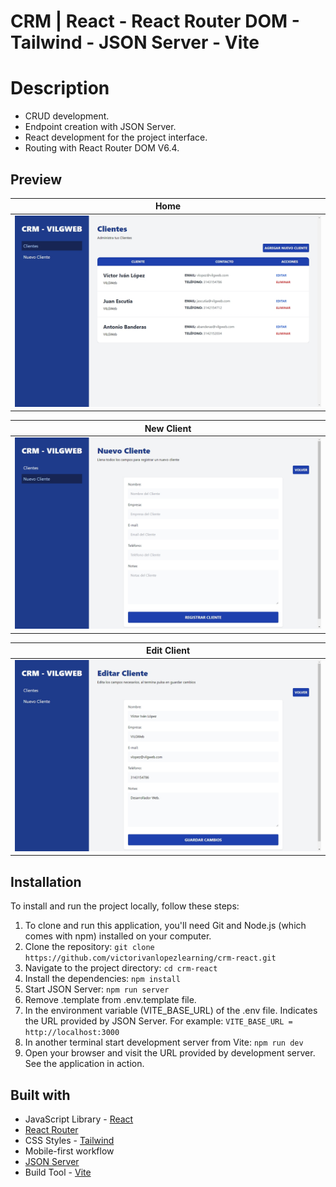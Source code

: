 # CRM | React - React Router DOM - Tailwind - JSON Server - Vite

# Description
* CRUD development.
* Endpoint creation with JSON Server.
* React development for the project interface.
* Routing with React Router DOM V6.4.

## Preview
| Home        |
| :-------------: |
| <img src='./design/home.jpeg' alt='Page home'>    |

| New Client        |
| :-------------: |
| <img src='./design/new-client.jpeg' alt='Page new client'>    |

| Edit Client        |
| :-------------: |
| <img src='./design/edit-client.jpeg' alt='Page edit client'>    |

## Installation

To install and run the project locally, follow these steps:

1. To clone and run this application, you'll need Git and Node.js (which comes with npm) installed on your computer.
2. Clone the repository: `git clone https://github.com/victorivanlopezlearning/crm-react.git`
3. Navigate to the project directory: `cd crm-react`
4. Install the dependencies: `npm install`
5. Start JSON Server: `npm run server`
6. Remove .template from .env.template file.
7. In the environment variable (VITE_BASE_URL) of the .env file. Indicates the URL provided by JSON Server. For example: `VITE_BASE_URL = http://localhost:3000`
8. In another terminal start development server from Vite: `npm run dev`
9. Open your browser and visit the URL provided by development server. See the application in action.

## Built with

- JavaScript Library - [React](https://es.react.dev/)
- [React Router](https://reactrouter.com/en/main)
- CSS Styles - [Tailwind](https://tailwindcss.com/)
- Mobile-first workflow
- [JSON Server](https://github.com/typicode/json-server)
- Build Tool - [Vite](https://vitejs.dev)